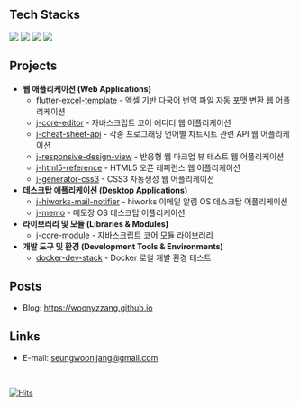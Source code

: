 <!--
## Hi there 👋

**woonyzzang/woonyzzang** is a ✨ _special_ ✨ repository because its `README.md` (this file) appears on your GitHub profile.

Here are some ideas to get you started:

- 🔭 I’m currently working on ...
- 🌱 I’m currently learning ...
- 👯 I’m looking to collaborate on ...
- 🤔 I’m looking for help with ...
- 💬 Ask me about ...
- 📫 How to reach me: ...
- 😄 Pronouns: ...
- ⚡ Fun fact: ...
-->

## Tech Stacks

<!-- [D] 뱃지-모음
https://velog.io/@hippohami/Git-README-%EA%BE%B8%EB%AF%B8%EA%B8%B0-%EB%B1%83%EC%A7%80-%EB%AA%A8%EC%9D%8C -->

<img src="https://img.shields.io/badge/JavaScript-F7DF1E?style=flat-square&logo=javascript&logoColor=black" /> <img src="https://img.shields.io/badge/Typescript-3178C6?style=flat-square&logo=Typescript&logoColor=white" /> <img src="https://img.shields.io/badge/React-61DAFB?style=flat-square&logo=React&logoColor=black" /> <img src="https://img.shields.io/badge/Next.js-000000?style=flat-square&logo=Next.js&logoColor=white" />

## Projects

- **웹 애플리케이션 (Web Applications)**
  - [flutter-excel-template](https://github.com/woonyzzang/flutter-excel-template) - 엑셀 기반 다국어 번역 파일 자동 포맷 변환 웹 어플리케이션 
  - [j-core-editor](https://github.com/woonyzzang/j-core-editor) - 자바스크립트 코어 에디터 웹 어플리케이션
  - [j-cheat-sheet-api](https://github.com/woonyzzang/j-cheat-sheet-api) - 각종 프로그래밍 언어별 차트시트 관련 API 웹 어플리케이션
  - [j-responsive-design-view](https://github.com/woonyzzang/j-responsive-design-view) - 반응형 웹 마크업 뷰 테스트 웹 어플리케이션
  - [j-html5-reference](https://github.com/woonyzzang/j-html5-reference) - HTML5 오픈 레퍼런스 웹 어플리케이션
  - [j-generator-css3](https://github.com/woonyzzang/j-generator-css3) - CSS3 자동생성 웹 어플리케이션
- **데스크탑 애플리케이션 (Desktop Applications)**
  - [j-hiworks-mail-notifier](https://github.com/woonyzzang/j-hiworks-mail-notifier) - hiworks 이메일 알림 OS 데스크탑 어플리케이션
  - [j-memo](https://github.com/woonyzzang/j-memo) - 메모장 OS 데스크탑 어플리케이션
- **라이브러리 및 모듈 (Libraries & Modules)**
  - [j-core-module](https://github.com/woonyzzang/j-core-module) - 자바스크립트 코어 모듈 라이브러리
- **개발 도구 및 환경 (Development Tools & Environments)**
  - [docker-dev-stack](https://github.com/woonyzzang/docker-dev-stack) - Docker 로컬 개발 환경 테스트

## Posts

- Blog: <https://woonyzzang.github.io>

## Links

- E-mail: <seungwoonjjang@gmail.com>

<br>

[![Hits](https://hits.seeyoufarm.com/api/count/incr/badge.svg?url=https%3A%2F%2Fgithub.com%2Fwoonyzzang%2Fhit-counter&count_bg=%2379C83D&title_bg=%23555555&icon=&icon_color=%23E7E7E7&title=Github&edge_flat=false)](https://hits.seeyoufarm.com)
